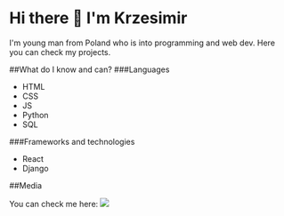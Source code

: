 # Hi there 👋 I'm Krzesimir
I'm young man from Poland who is into programming and web dev.
Here you can check my projects.

##What do I know and can?
###Languages

- HTML
- CSS
- JS
- Python
- SQL

###Frameworks and technologies

- React
- Django

##Media

You can check me here:
<img src="https://img.shields.io/badge/LinkedIn-0077B5?style=for-the-badge&logo=linkedin&logoColor=white" href="https://www.linkedin.com/in/krzesimir-makowski-98823a264/">
<!--
**Krzesimir04/Krzesimir04** is a ✨ _special_ ✨ repository because its `README.md` (this file) appears on your GitHub profile.

Here are some ideas to get you started:

- 🔭 I’m currently working on ...
- 🌱 I’m currently learning ...
- 👯 I’m looking to collaborate on ...
- 🤔 I’m looking for help with ...
- 💬 Ask me about ...
- 📫 How to reach me: ...
- 😄 Pronouns: ...
- ⚡ Fun fact: ...
-->
